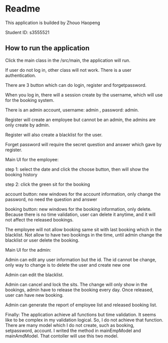 # Readme

This application is builded by Zhouo Haopeng

Student ID: s3555521

## How to run the application
 
Click the main class in the /src/main, the application will run.

If user do not log in, other class will not work. There is a user authentication.

There are 3 button which can do login, register and forgetpassword.

When you log in, there will a session create by the username, which will use for the booking system.

There is an admin account, username: admin , password: admin.

Register will create an employee but cannot be an admin, the admins are only create by admin.

Register will also create a blacklist for the user.

Forget password will require the secret question and answer which gave by register.


Main UI for the employee:

step 1:
select the date and click the choose button, then will show the booking history

step 2:
click the green sit for the booking

account button:
new windows for the account information, only change the password, no need the question and answer

booking button:
new windows for the booking information, only delete. Because there is no time validation,
user can delete it anytime, and it will not affect the released bookings.

The employee will not allow booking same sit with last booking which in the blacklist.
Not allow to have two bookings in the time, until admin change the blacklist or user delete the booking.

Main UI for the admin:

Admin can edit any user information but the id. The id cannot be change, only way to change is to delete the user and create new one

Admin can edit the blacklist.

Admin can cancel and lock the sits. The change will only show in the bookings, admin have to release the booking every day.
Once released, user can have new booking.

Admin can generate the report of employee list and released booking list.

Finally:
The application achieve all functions but time validation. It seems like to be complex in my validation logical.
So, I do not achieve that function. There are many model which I do not create, such as booking, setpassword, account.
I writed the method in mainEmpModel and mainAmdModel. That contoller will use this two model.

